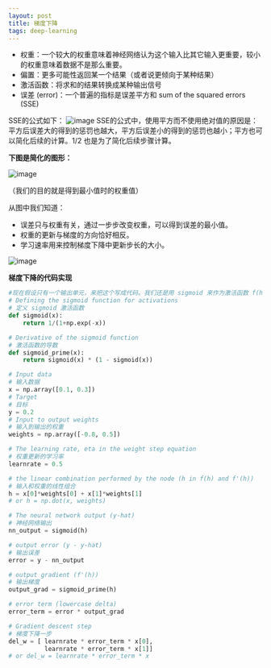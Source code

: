 ```yaml
---
layout: post
title: 梯度下降
tags: deep-learning
---
```

- 权重：一个较大的权重意味着神经网络认为这个输入比其它输入更重要，较小的权重意味着数据不是那么重要。
- 偏置：更多可能性返回某一个结果（或者说更倾向于某种结果）
- 激活函数：将求和的结果转换成某种输出信号
- 误差 (error)：一个普遍的指标是误差平方和 sum of the squared errors (SSE)

SSE的公式如下：
![image](https://thumbnail0.baidupcs.com/thumbnail/88af2f4821dbf3f03ddd341a6c5da6c3?fid=357015718-250528-700291474121736&time=1519714800&rt=sh&sign=FDTAER-DCb740ccc5511e5e8fedcff06b081203-iLEy6MYeyfQnTxu3hI2g40Wpnmo%3D&expires=8h&chkv=0&chkbd=0&chkpc=&dp-logid=1337046236200241632&dp-callid=0&size=c710_u400&quality=100&vuk=-&ft=video)
SSE的公式中，使用平方而不使用绝对值的原因是：平方后误差大的得到的惩罚也越大，平方后误差小的得到的惩罚也越小；平方也可以简化后续的计算。1/2 也是为了简化后续步骤计算。

**下图是简化的图形：**

![image](https://thumbnail0.baidupcs.com/thumbnail/bcbc263dc73886c56f62366a68e0d0b4?fid=357015718-250528-293918757893023&time=1519653600&rt=sh&sign=FDTAER-DCb740ccc5511e5e8fedcff06b081203-0lyy6fr93Yzc%2FFkbLI0wcR1ETzw%3D&expires=8h&chkv=0&chkbd=0&chkpc=&dp-logid=1320255062018439167&dp-callid=0&size=c710_u400&quality=100&vuk=-&ft=video)

（我们的目的就是得到最小值时的权重值）

从图中我们知道：
  - 误差只与权重有关，通过一步步改变权重，可以得到误差的最小值。
  - 权重的更新与梯度的方向恰好相反。
  - 学习速率用来控制梯度下降中更新步长的大小。
  
![image](https://thumbnail0.baidupcs.com/thumbnail/d1d1df9312d1ce117fcdb057c5057d37?fid=357015718-250528-815096056489808&time=1519714800&rt=sh&sign=FDTAER-DCb740ccc5511e5e8fedcff06b081203-OTn7rzfvlluotJjdFywAXqHLGGQ%3D&expires=8h&chkv=0&chkbd=0&chkpc=&dp-logid=1337040451409669796&dp-callid=0&size=c710_u400&quality=100&vuk=-&ft=video)


**梯度下降的代码实现**
```py
#现在假设只有一个输出单元，来把这个写成代码。我们还是用 sigmoid 来作为激活函数 f(h)。
# Defining the sigmoid function for activations 
# 定义 sigmoid 激活函数
def sigmoid(x):
    return 1/(1+np.exp(-x))

# Derivative of the sigmoid function
# 激活函数的导数
def sigmoid_prime(x):
    return sigmoid(x) * (1 - sigmoid(x))

# Input data
# 输入数据
x = np.array([0.1, 0.3])
# Target
# 目标
y = 0.2
# Input to output weights
# 输入到输出的权重
weights = np.array([-0.8, 0.5])

# The learning rate, eta in the weight step equation
# 权重更新的学习率
learnrate = 0.5

# the linear combination performed by the node (h in f(h) and f'(h))
# 输入和权重的线性组合
h = x[0]*weights[0] + x[1]*weights[1]
# or h = np.dot(x, weights)

# The neural network output (y-hat)
# 神经网络输出
nn_output = sigmoid(h)

# output error (y - y-hat)
# 输出误差
error = y - nn_output

# output gradient (f'(h))
# 输出梯度
output_grad = sigmoid_prime(h)

# error term (lowercase delta)
error_term = error * output_grad

# Gradient descent step 
# 梯度下降一步
del_w = [ learnrate * error_term * x[0],
          learnrate * error_term * x[1]]
# or del_w = learnrate * error_term * x
```
